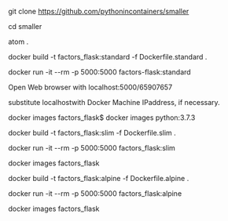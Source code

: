 
git clone https://github.com/pythonincontainers/smaller

cd smaller

atom .

docker build -t factors_flask:standard -f Dockerfile.standard .

docker run -it --rm -p 5000:5000 factors-flask:standard

Open Web browser with localhost:5000/65907657

substitute localhostwith Docker Machine IPaddress, if necessary.

docker images factors_flask$ docker images python:3.7.3

docker build -t factors_flask:slim -f Dockerfile.slim .

docker run -it --rm -p 5000:5000 factors_flask:slim

docker images factors_flask

docker build -t factors_flask:alpine -f Dockerfile.alpine .

docker run -it --rm -p 5000:5000 factors_flask:alpine

docker images factors_flask